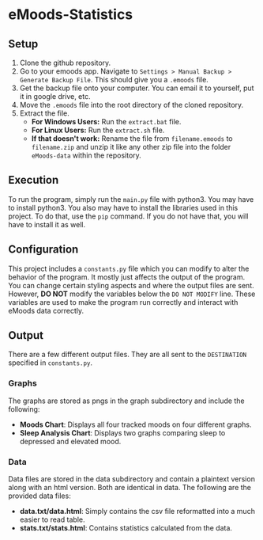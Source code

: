 # eMoods-Statistics

## Setup

1. Clone the github repository.
2. Go to your emoods app. Navigate to `Settings > Manual Backup > Generate Backup File`. This should give you a `.emoods` file.
3. Get the backup file onto your computer. You can email it to yourself, put it in google drive, etc.
4. Move the `.emoods` file into the root directory of the cloned repository.
5. Extract the file.
    - **For Windows Users:** Run the `extract.bat` file.
    - **For Linux Users:** Run the `extract.sh` file.
    - **If that doesn't work:** Rename the file from `filename.emoods` to `filename.zip` and unzip it like any other zip file into the folder `eMoods-data` within the repository.

## Execution

To run the program, simply run the `main.py` file with python3. You may have to install python3. You also may have to install the libraries used in this project. To do that, use the `pip` command. If you do not have that, you will have to install it as well.

## Configuration

This project includes a `constants.py` file which you can modify to alter the behavior of the program. It mostly just affects the output of the program. You can change certain styling aspects and where the output files are sent. However, **DO NOT** modify the variables below the `DO NOT MODIFY` line. These variables are used to make the program run correctly and interact with eMoods data correctly.

## Output

There are a few different output files. They are all sent to the `DESTINATION` specified in `constants.py`.

### Graphs

The graphs are stored as pngs in the graph subdirectory and include the following:
- **Moods Chart**: Displays all four tracked moods on four different graphs.
- **Sleep Analysis Chart**: Displays two graphs comparing sleep to depressed and elevated mood.

### Data

Data files are stored in the data subdirectory and contain a plaintext version along with an html version. Both are identical in data. The following are the provided data files:
- **data.txt/data.html**: Simply contains the csv file reformatted into a much easier to read table.
- **stats.txt/stats.html**: Contains statistics calculated from the data.